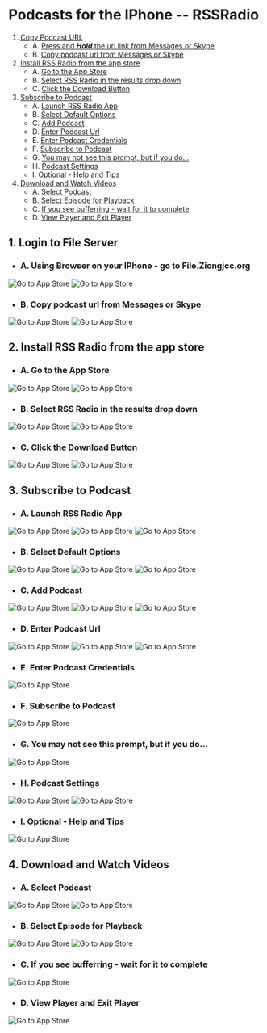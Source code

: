 # Podcasts for the IPhone -- RSSRadio

1. [Copy Podcast URL](#1-copy-podcast-url)
    * A. [Press and ___Hold___ the url link from Messages or Skype](#a-press-and-hold-the-url-link-from-messages-or-skype)
    * B. [Copy podcast url from Messages or Skype](#b-copy-podcast-url-from-messages-or-skype)
2. [Install RSS Radio from the app store](#2-install-rss-radio-from-the-app-store)
    * A. [Go to the App Store](#a-go-to-the-app-store)
    * B. [Select RSS Radio in the results drop down](#b-select-rss-radio-in-the-results-drop-down)
    * C. [Click the Download Button](#c-click-the-download-button)
3. [Subscribe to Podcast](#3-subscribe-to-podcast)
    * A. [Launch RSS Radio App](#a-launch-rss-radio-app)
    * B. [Select Default Options](#b-select-default-options)
    * C. [Add Podcast](#c-add-podcast)
    * D. [Enter Podcast Url](#d-enter-podcast-url)
    * E. [Enter Podcast Credentials](#e-enter-podcast-credentials)
    * F. [Subscribe to Podcast](#f-subscribe-to-podcast)
    * G. [You may not see this prompt, but if you do...](#g-you-may-not-see-this-prompt-but-if-you-do)
    * H. [Podcast Settings](#h-podcast-settings)
    * I. [Optional - Help and Tips](#i-optional---help-and-tips)
4. [Download and Watch Videos](#4-download-and-watch-videos)
    * A. [Select Podcast](#a-select-podcast)
    * B. [Select Episode for Playback](#b-select-episode-for-playback)
    * C. [If you see bufferring - wait for it to complete](#c-if-you-see-bufferring---wait-for-it-to-complete)
    * D. [View Player and Exit Player](#d-view-player-and-exit-player)

## 1. Login to File Server

* ### A. Using Browser on your IPhone - go to File.Ziongjcc.org

![Go to App Store](images/rssradio/Messages01.png)
![Go to App Store](images/rssradio/Skype03.png)

* ### B. Copy podcast url from Messages or Skype

![Go to App Store](images/rssradio/Messages02.png)
![Go to App Store](images/rssradio/Skype01.png)

## 2. Install RSS Radio from the app store

* ### A. Go to the App Store
![Go to App Store](images/rssradio/HomeScreen01.png)
![Go to App Store](images/rssradio/AppStore01.png)

* ### B. Select RSS Radio in the results drop down

![Go to App Store](images/rssradio/AppStore02.png)
![Go to App Store](images/rssradio/AppStore03.png)

* ### C. Click the Download Button
![Go to App Store](images/rssradio/AppStore06.png)
![Go to App Store](images/rssradio/AppStore07.png)

## 3. Subscribe to Podcast

* ### A. Launch RSS Radio App
![Go to App Store](images/rssradio/HomeScreen02.png)
![Go to App Store](images/rssradio/AppStore09.png)
![Go to App Store](images/rssradio/AppStore10.png)

* ### B. Select Default Options
![Go to App Store](images/rssradio/RssRadio01.png)
![Go to App Store](images/rssradio/RssRadio02.png)
![Go to App Store](images/rssradio/RssRadio03.png)

* ### C. Add Podcast
![Go to App Store](images/rssradio/RssRadio04.png)
![Go to App Store](images/rssradio/RssRadio18.png)
![Go to App Store](images/rssradio/RssRadio05.png)

* ### D. Enter Podcast Url
![Go to App Store](images/rssradio/RssRadio19.png)
![Go to App Store](images/rssradio/RssRadio06.png)
![Go to App Store](images/rssradio/RssRadio20.png)

* ### E. Enter Podcast Credentials
![Go to App Store](images/rssradio/RssRadio21.png)

* ### F. Subscribe to Podcast
![Go to App Store](images/rssradio/RssRadio09.png)

* ### G. You may not see this prompt, but if you do...
![Go to App Store](images/rssradio/RssRadio22.png)

* ### H. Podcast Settings
![Go to App Store](images/rssradio/RssRadio10.png)
![Go to App Store](images/rssradio/RssRadio11.png)

* ### I. Optional - Help and Tips
![Go to App Store](images/rssradio/RssRadio12.png)

## 4. Download and Watch Videos

* ### A. Select Podcast
![Go to App Store](images/rssradio/RssRadio13.png)
![Go to App Store](images/rssradio/RssRadio14.png)

* ### B. Select Episode for Playback
![Go to App Store](images/rssradio/RssRadio15.png)
![Go to App Store](images/rssradio/RssRadio16.png)

* ### C. If you see bufferring - wait for it to complete
![Go to App Store](images/rssradio/RssRadio23.png)

* ### D. View Player and Exit Player
![Go to App Store](images/rssradio/RssRadio17.png)


